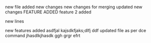 new file added
new changes
new changes for merging
updated new changes
FEATURE ADDED
feature 2 added

new lines

new features added
asdfjal
kajsdkfjaks;dlfj
ddf
updated file as per dce command
jhasdlkjhasdk
ggh
grgr
efrt
